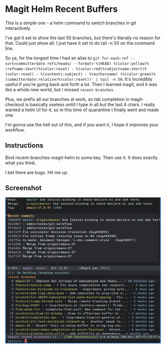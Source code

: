 # Magit Helm Recent Buffers

This is a simple one - a helm command to switch branches in git interactively.

I've got it set to show the last 50 branches, but there's literally no reason for that. Could just show all. I just have it set to do tail -n 50 on the command line.

So ya, for the longest time I had an alias to `git for-each-ref --sort=committerdate refs/heads/ --format='%(HEAD) %(color:yellow)%(refname:short)%(color:reset) - %(color:red)%(objectname:short)%(color:reset) - %(contents:subject) - %(authorname) (%(color:green)%(committerdate:relative)%(color:reset))' | tail -n 50`. It's incredibly useful if you're going back and forth a lot. Then I learned magit, and it was like a whole new world, but I missed `recent-branches`.

Plus, we prefix all our branches at work, so tab completion in magit-checkout is basically useless untill I type in all but the last 4 chars. I really wanted a helm UI for it, so in this time of quarantine I finally went and made one.

I'm gonna use the hell out of this, and if you want it, I hope it improves your workflow.

## Instructions
Bind recent-branches-magit-helm to some key. Then use it. It does exactly what you think.

I bet there are bugs. Hit me up.

## Screenshot

![screenshot](/screenshot.png)